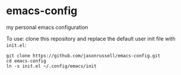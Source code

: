 # emacs-config
my personal emacs configuration

To use: clone this repository and replace the default user init file with `init.el`:

```
git clone https://github.com/jasonrussell/emacs-config.git
cd emacs-config
ln -s init.el ~/.config/emacs/init
```
